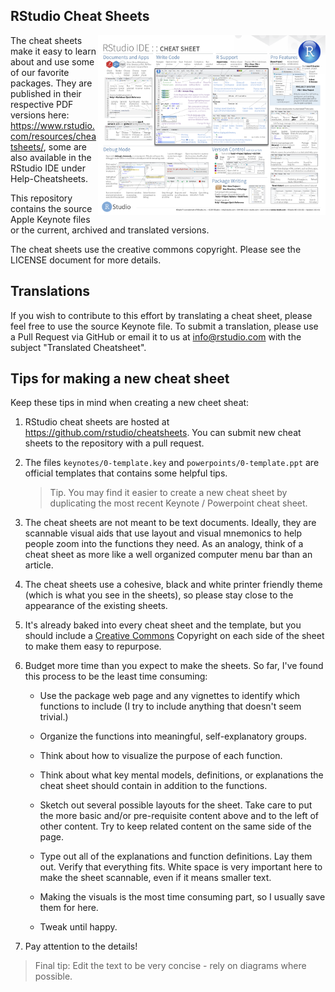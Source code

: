 
## RStudio Cheat Sheets

<img src="pngs/rstudio-ide.png" width=364 height=288 align="right"/>

The cheat sheets make it easy to learn about and use some of our favorite packages. They are published in their respective PDF versions here: https://www.rstudio.com/resources/cheatsheets/, some are also available in the RStudio IDE under Help-Cheatsheets.

This repository contains the source Apple Keynote files or the current, archived and translated versions.

The cheat sheets use the creative commons copyright. Please see the LICENSE document for more details.

## Translations

If you wish to contribute to this effort by translating a cheat sheet, please feel free to use the source Keynote file. To submit a translation, please use a Pull Request via GitHub or email it to us at [info@rstudio.com](mailto:info@rstudio.com) with the subject "Translated Cheatsheet".

## Tips for making a new cheat sheet

Keep these tips in mind when creating a new cheet sheat:

1. RStudio cheat sheets are hosted at https://github.com/rstudio/cheatsheets. You can submit new cheat sheets to the repository with a pull request.

1. The files `keynotes/0-template.key` and `powerpoints/0-template.ppt` are official templates that contains some helpful tips.

    > Tip. You may find it easier to create a new cheat sheet by duplicating the most recent Keynote / Powerpoint cheat sheet.

1. The cheat sheets are not meant to be text documents. Ideally, they are scannable visual aids that use layout and visual mnemonics to help people zoom into the functions they need. As an analogy, think of a cheat sheet as more like a well organized computer menu bar than an article.

1. The cheat sheets use a cohesive, black and white printer friendly theme (which is what you see in the sheets), so please stay close to the appearance of the existing sheets.

1. It's already baked into every cheat sheet and the template, but you should include a [Creative Commons](https://creativecommons.org/) Copyright on each side of the sheet to make them easy to repurpose.

1. Budget more time than you expect to make the sheets. So far, I've found this process to be the least time consuming:

    * Use the package web page and any vignettes to identify which functions to include (I try to include anything that doesn't seem trivial.)

    * Organize the functions into meaningful, self-explanatory groups.

    * Think about how to visualize the purpose of each function.

    * Think about what key mental models, definitions, or explanations the cheat sheet should contain in addition to the functions.

    * Sketch out several possible layouts for the sheet. Take care to put the more basic and/or pre-requisite content above and to the left of other content. Try to keep related content on the same side of the page.

    * Type out all of the explanations and function definitions. Lay them out. Verify that everything fits. White space is very important  here to make the sheet scannable, even if it means smaller text.

    * Making the visuals is the most time consuming part, so I usually save them for here.

    * Tweak until happy. 

1. Pay attention to the details!

> Final tip: Edit the text to be very concise - rely on diagrams where possible.